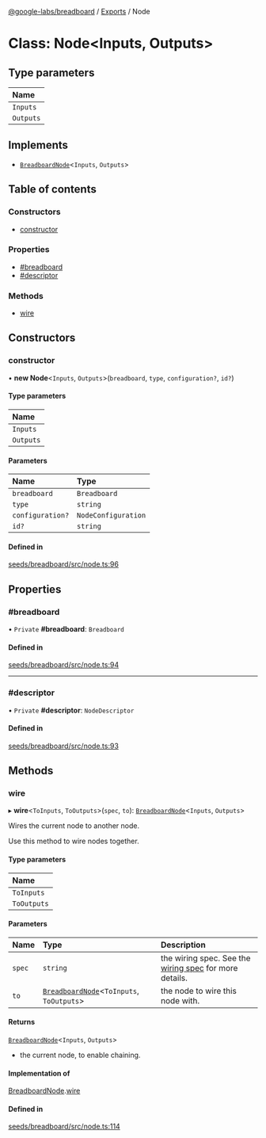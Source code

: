 [@google-labs/breadboard](../README.md) / [Exports](../modules.md) / Node

# Class: Node<Inputs, Outputs\>

## Type parameters

| Name |
| :------ |
| `Inputs` |
| `Outputs` |

## Implements

- [`BreadboardNode`](../interfaces/BreadboardNode.md)<`Inputs`, `Outputs`\>

## Table of contents

### Constructors

- [constructor](Node.md#constructor)

### Properties

- [#breadboard](Node.md##breadboard)
- [#descriptor](Node.md##descriptor)

### Methods

- [wire](Node.md#wire)

## Constructors

### constructor

• **new Node**<`Inputs`, `Outputs`\>(`breadboard`, `type`, `configuration?`, `id?`)

#### Type parameters

| Name |
| :------ |
| `Inputs` |
| `Outputs` |

#### Parameters

| Name | Type |
| :------ | :------ |
| `breadboard` | `Breadboard` |
| `type` | `string` |
| `configuration?` | `NodeConfiguration` |
| `id?` | `string` |

#### Defined in

[seeds/breadboard/src/node.ts:96](https://github.com/Chizobaonorh/labs-prototypes/blob/464607e/seeds/breadboard/src/node.ts#L96)

## Properties

### #breadboard

• `Private` **#breadboard**: `Breadboard`

#### Defined in

[seeds/breadboard/src/node.ts:94](https://github.com/Chizobaonorh/labs-prototypes/blob/464607e/seeds/breadboard/src/node.ts#L94)

___

### #descriptor

• `Private` **#descriptor**: `NodeDescriptor`

#### Defined in

[seeds/breadboard/src/node.ts:93](https://github.com/Chizobaonorh/labs-prototypes/blob/464607e/seeds/breadboard/src/node.ts#L93)

## Methods

### wire

▸ **wire**<`ToInputs`, `ToOutputs`\>(`spec`, `to`): [`BreadboardNode`](../interfaces/BreadboardNode.md)<`Inputs`, `Outputs`\>

Wires the current node to another node.

Use this method to wire nodes together.

#### Type parameters

| Name |
| :------ |
| `ToInputs` |
| `ToOutputs` |

#### Parameters

| Name | Type | Description |
| :------ | :------ | :------ |
| `spec` | `string` | the wiring spec. See the [wiring spec](https://github.com/google/labs-prototypes/blob/main/seeds/breadboard/docs/wires.md) for more details. |
| `to` | [`BreadboardNode`](../interfaces/BreadboardNode.md)<`ToInputs`, `ToOutputs`\> | the node to wire this node with. |

#### Returns

[`BreadboardNode`](../interfaces/BreadboardNode.md)<`Inputs`, `Outputs`\>

- the current node, to enable chaining.

#### Implementation of

[BreadboardNode](../interfaces/BreadboardNode.md).[wire](../interfaces/BreadboardNode.md#wire)

#### Defined in

[seeds/breadboard/src/node.ts:114](https://github.com/Chizobaonorh/labs-prototypes/blob/464607e/seeds/breadboard/src/node.ts#L114)
